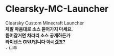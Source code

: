 # Clearsky-MC-Launcher
Clearsky Custom Minecraft Launcher\
**제발 마음대로 소스 뜯어가지 마세요.**\
**뜯어갈거면 차라리 소스 공개하든가**\
**라이센스 GNU입니다 아시겠죠?**\
`-` 나무
